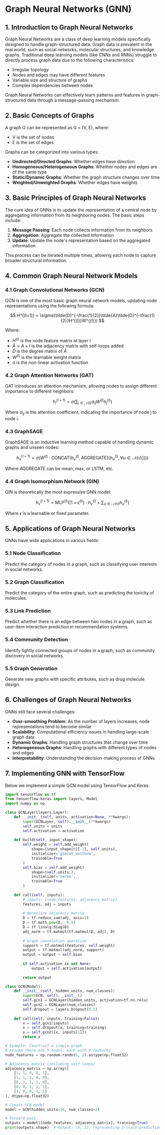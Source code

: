 # Graph Neural Networks (GNN)

## 1. Introduction to Graph Neural Networks

Graph Neural Networks are a class of deep learning models specifically designed to handle graph-structured data. Graph data is prevalent in the real world, such as social networks, molecular structures, and knowledge graphs. Traditional deep learning models (like CNNs and RNNs) struggle to directly process graph data due to the following characteristics:

- Irregular topology
- Nodes and edges may have different features
- Variable size and structure of graphs
- Complex dependencies between nodes

Graph Neural Networks can effectively learn patterns and features in graph-structured data through a message-passing mechanism.

## 2. Basic Concepts of Graphs

A graph G can be represented as G = (V, E), where:
- V is the set of nodes
- E is the set of edges

Graphs can be categorized into various types:
- **Undirected/Directed Graphs**: Whether edges have direction
- **Homogeneous/Heterogeneous Graphs**: Whether nodes and edges are of the same type
- **Static/Dynamic Graphs**: Whether the graph structure changes over time
- **Weighted/Unweighted Graphs**: Whether edges have weights

## 3. Basic Principles of Graph Neural Networks

The core idea of GNNs is to update the representation of a central node by aggregating information from its neighboring nodes. The basic steps include:

1. **Message Passing**: Each node collects information from its neighbors
2. **Aggregation**: Aggregate the collected information
3. **Update**: Update the node's representation based on the aggregated information

This process can be iterated multiple times, allowing each node to capture broader structural information.

## 4. Common Graph Neural Network Models

### 4.1 Graph Convolutional Networks (GCN)

GCN is one of the most basic graph neural network models, updating node representations using the following formula:

$$
H^{(l+1)} = \sigma(\tilde{D}^{-\frac{1}{2}}\tilde{A}\tilde{D}^{-\frac{1}{2}}H^{(l)}W^{(l)})
$$

Where:
- $H^{(l)}$ is the node feature matrix at layer l
- $\tilde{A} = A + I$ is the adjacency matrix with self-loops added
- $\tilde{D}$ is the degree matrix of $\tilde{A}$
- $W^{(l)}$ is the learnable weight matrix
- $\sigma$ is the non-linear activation function

### 4.2 Graph Attention Networks (GAT)

GAT introduces an attention mechanism, allowing nodes to assign different importance to different neighbors:

$$h_i^{(l+1)} = \sigma\left(\sum_{j \in \mathcal{N}(i)} \alpha_{ij} W^{(l)} h_j^{(l)}\right)$$

Where $\alpha_{ij}$ is the attention coefficient, indicating the importance of node j to node i.

### 4.3 GraphSAGE

GraphSAGE is an inductive learning method capable of handling dynamic graphs and unseen nodes:

$$h_v^{(l+1)} = \sigma\left(W^{(l)} \cdot \text{CONCAT}(h_v^{(l)}, \text{AGGREGATE}(\{h_u^{(l)}, \forall u \in \mathcal{N}(v)\}))\right)$$

Where AGGREGATE can be mean, max, or LSTM, etc.

### 4.4 Graph Isomorphism Network (GIN)

GIN is theoretically the most expressive GNN model:

$$h_v^{(l+1)} = \text{MLP}^{(l)}\left((1 + \epsilon^{(l)}) \cdot h_v^{(l)} + \sum_{u \in \mathcal{N}(v)} h_u^{(l)}\right)$$

Where $\epsilon$ is a learnable or fixed parameter.

## 5. Applications of Graph Neural Networks

GNNs have wide applications in various fields:

### 5.1 Node Classification

Predict the category of nodes in a graph, such as classifying user interests in social networks.

### 5.2 Graph Classification

Predict the category of the entire graph, such as predicting the toxicity of molecules.

### 5.3 Link Prediction

Predict whether there is an edge between two nodes in a graph, such as user-item interaction prediction in recommendation systems.

### 5.4 Community Detection

Identify tightly connected groups of nodes in a graph, such as community discovery in social networks.

### 5.5 Graph Generation

Generate new graphs with specific attributes, such as drug molecule design.

## 6. Challenges of Graph Neural Networks

GNNs still face several challenges:

- **Over-smoothing Problem**: As the number of layers increases, node representations tend to become similar
- **Scalability**: Computational efficiency issues in handling large-scale graph data
- **Dynamic Graphs**: Handling graph structures that change over time
- **Heterogeneous Graphs**: Handling graphs with different types of nodes and edges
- **Interpretability**: Understanding the decision-making process of GNNs

## 7. Implementing GNN with TensorFlow

Below we implement a simple GCN model using TensorFlow and Keras:

```python
import tensorflow as tf
from tensorflow.keras import layers, Model
import numpy as np

class GCNLayer(layers.Layer):
    def __init__(self, units, activation=None, **kwargs):
        super(GCNLayer, self).__init__(**kwargs)
        self.units = units
        self.activation = activation
        
    def build(self, input_shape):
        self.weight = self.add_weight(
            shape=(input_shape[0][-1], self.units),
            initializer='glorot_uniform',
            trainable=True
        )
        self.bias = self.add_weight(
            shape=(self.units,),
            initializer='zeros',
            trainable=True
        )
        
    def call(self, inputs):
        # inputs: [node_features, adjacency_matrix]
        features, adj = inputs
        
        # Normalize adjacency matrix
        D = tf.reduce_sum(adj, axis=1)
        D = tf.math.pow(D, -0.5)
        D = tf.linalg.diag(D)
        adj_norm = tf.matmul(tf.matmul(D, adj), D)
        
        # Graph convolution operation
        support = tf.matmul(features, self.weight)
        output = tf.matmul(adj_norm, support)
        output = output + self.bias
        
        if self.activation is not None:
            output = self.activation(output)
            
        return output

class GCN(Model):
    def __init__(self, hidden_units, num_classes):
        super(GCN, self).__init__()
        self.gcn1 = GCNLayer(hidden_units, activation=tf.nn.relu)
        self.gcn2 = GCNLayer(num_classes)
        self.dropout = layers.Dropout(0.5)
        
    def call(self, inputs, training=False):
        x = self.gcn1(inputs)
        x = self.dropout(x, training=training)
        x = self.gcn2([x, inputs[1]])
        return x

# Example: Construct a simple graph
# Assume there are 5 nodes, each with 3 features
node_features = np.random.randn(5, 3).astype(np.float32)

# Adjacency matrix (including self-loops)
adjacency_matrix = np.array([
    [1, 1, 0, 0, 1],
    [1, 1, 1, 0, 0],
    [0, 1, 1, 1, 0],
    [0, 0, 1, 1, 1],
    [1, 0, 0, 1, 1]
], dtype=np.float32)

# Create GCN model
model = GCN(hidden_units=16, num_classes=2)

# Forward pass
outputs = model([node_features, adjacency_matrix], training=True)
print(outputs.shape)  # Output: (5, 2), representing 2-class predictions for 5 nodes
```